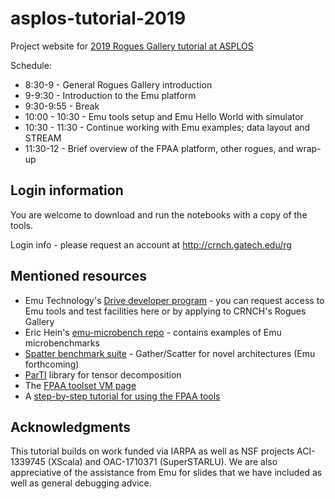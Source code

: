 # asplos-tutorial-2019

<!--## https://gitlab.com/crnch-rg/asplos-tutorial-2019/-->

Project website for [2019 Rogues Gallery tutorial at ASPLOS](https://crnch-rg.gitlab.io/rg/asplos-2019/)

Schedule:
* 8:30-9 - General Rogues Gallery introduction
* 9-9:30 - Introduction to the Emu platform
* 9:30-9:55 - Break
* 10:00 - 10:30 - Emu tools setup and Emu Hello World with simulator
* 10:30 - 11:30 - Continue working with Emu examples; data layout and STREAM
* 11:30-12 - Brief overview of the FPAA platform, other rogues, and wrap-up
 
## Login information
You are welcome to download and run the notebooks with a copy of the tools.

Login info - please request an account at http://crnch.gatech.edu/rg

## Mentioned resources
* Emu Technology's [Drive developer program](http://www.emutechnology.com/software/drive-program/) - you can request access to Emu tools and test facilities here or by applying to CRNCH's Rogues Gallery
* Eric Hein's [emu-microbench repo](https://github.com/ehein6/emu-microbench) - contains examples of Emu microbenchmarks
* [Spatter benchmark suite](https://hpcgarage.github.io/spatter/) - Gather/Scatter for novel architectures (Emu forthcoming)
* [ParTI](https://github.com/hpcgarage/ParTI) library for tensor decomposition
* The [FPAA toolset VM page](http://hasler.ece.gatech.edu/FPAAtool/index.html)
* A [step-by-step tutorial for using the FPAA tools](http://hasler.ece.gatech.edu/Courses/ECE3400/FPAA_classAnalogDesign.pdf)

## Acknowledgments
This tutorial builds on work funded via IARPA as well as NSF projects ACI-1339745 (XScala) and OAC-1710371 (SuperSTARLU). We are also appreciative of the assistance from Emu for slides that we have included as well as general debugging advice.

